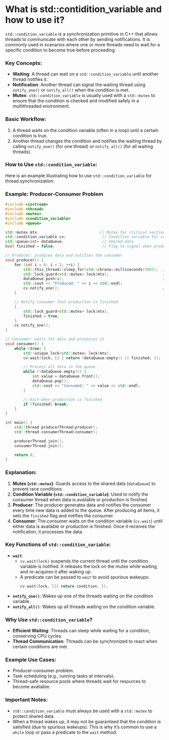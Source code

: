 # What is std::contidition_variable and how to use it? #

`std::condition_variable` is a synchronization primitive in C++ that allows threads to communicate with each other by sending notifications. It is commonly used in scenarios where one or more threads need to wait for a specific condition to become true before proceeding.

### Key Concepts:
- **Waiting**: A thread can wait on a `std::condition_variable` until another thread notifies it.
- **Notification**: Another thread can signal the waiting thread using `notify_one()` or `notify_all()` when the condition is met.
- **Mutex**: `std::condition_variable` is usually used with a `std::mutex` to ensure that the condition is checked and modified safely in a multithreaded environment.

### Basic Workflow:
1. A thread waits on the condition variable (often in a loop) until a certain condition is true.
2. Another thread changes the condition and notifies the waiting thread by calling `notify_one()` (for one thread) or `notify_all()` (for all waiting threads).

### How to Use `std::condition_variable`:

Here is an example illustrating how to use `std::condition_variable` for thread synchronization:

### Example: Producer-Consumer Problem

```cpp
#include <iostream>
#include <thread>
#include <mutex>
#include <condition_variable>
#include <queue>

std::mutex mtx;                           // Mutex for critical section
std::condition_variable cv;                // Condition variable for communication
std::queue<int> dataQueue;                 // Shared data
bool finished = false;                     // Flag to signal when production is done

// Producer: produces data and notifies the consumer
void producer() {
    for (int i = 0; i < 5; ++i) {
        std::this_thread::sleep_for(std::chrono::milliseconds(500));  // Simulate work
        std::lock_guard<std::mutex> lock(mtx);                        // Lock mutex
        dataQueue.push(i);                                            // Add data to queue
        std::cout << "Produced: " << i << std::endl;
        cv.notify_one();                                              // Notify consumer
    }

    // Notify consumer that production is finished
    {
        std::lock_guard<std::mutex> lock(mtx);
        finished = true;
    }
    cv.notify_one();
}

// Consumer: waits for data and processes it
void consumer() {
    while (true) {
        std::unique_lock<std::mutex> lock(mtx);
        cv.wait(lock, [] { return !dataQueue.empty() || finished; });  // Wait until data is available or finished

        // Process all data in the queue
        while (!dataQueue.empty()) {
            int value = dataQueue.front();
            dataQueue.pop();
            std::cout << "Consumed: " << value << std::endl;
        }

        // Exit when production is finished
        if (finished) break;
    }
}

int main() {
    std::thread producerThread(producer);
    std::thread consumerThread(consumer);

    producerThread.join();
    consumerThread.join();

    return 0;
}
```

### Explanation:
1. **Mutex (`std::mutex`)**: Guards access to the shared data (`dataQueue`) to prevent race conditions.
2. **Condition Variable (`std::condition_variable`)**: Used to notify the consumer thread when data is available or production is finished.
3. **Producer**: The producer generates data and notifies the consumer every time new data is added to the queue. After producing all items, it sets the `finished` flag and notifies the consumer.
4. **Consumer**: The consumer waits on the condition variable (`cv.wait`) until either data is available or production is finished. Once it receives the notification, it processes the data.

### Key Functions of `std::condition_variable`:
- **`wait`**:
   - `cv.wait(lock)` suspends the current thread until the condition variable is notified. It releases the lock on the mutex while waiting, and re-acquires it after waking up.
   - A predicate can be passed to `wait` to avoid spurious wakeups:
     ```cpp
     cv.wait(lock, []{ return condition; });
     ```
- **`notify_one()`**: Wakes up one of the threads waiting on the condition variable.
- **`notify_all()`**: Wakes up all threads waiting on the condition variable.

### Why Use `std::condition_variable`?
- **Efficient Waiting**: Threads can sleep while waiting for a condition, conserving CPU cycles.
- **Thread Communication**: Threads can be synchronized to react when certain conditions are met.
  
### Example Use Cases:
- Producer-consumer problem.
- Task scheduling (e.g., running tasks at intervals).
- Thread-safe resource pools where threads wait for resources to become available.

### Important Notes:
- `std::condition_variable` must always be used with a `std::mutex` to protect shared data.
- When a thread wakes up, it may not be guaranteed that the condition is satisfied (due to spurious wakeups). This is why it’s common to use a `while` loop or pass a predicate to the `wait` method.